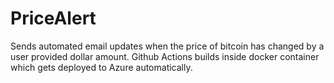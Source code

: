 # PriceAlert
Sends automated email updates when the price of bitcoin has changed by a user provided dollar amount.
Github Actions builds inside docker container which gets deployed to Azure automatically.

